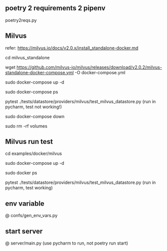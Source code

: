 ## poetry 2 requirements 2 pipenv
poetry2reqs.py

## Milvus
refer: https://milvus.io/docs/v2.0.x/install_standalone-docker.md

cd milvus_standalone

wget https://github.com/milvus-io/milvus/releases/download/v2.0.2/milvus-standalone-docker-compose.yml -O docker-compose.yml

sudo docker-compose up -d

sudo docker-compose ps

pytest ./tests/datastore/providers/milvus/test_milvus_datastore.py (run in pycharm, test not working!)

sudo docker-compose down

sudo rm -rf  volumes

## Milvus run test
cd examples/docker/milvus

sudo docker-compose up -d

sudo docker ps

pytest ./tests/datastore/providers/milvus/test_milvus_datastore.py (run in pycharm, test working)

## env variable
@ confs/gen_env_vars.py

## start server
@ server/main.py (use pycharm to run, not poetry run start)
